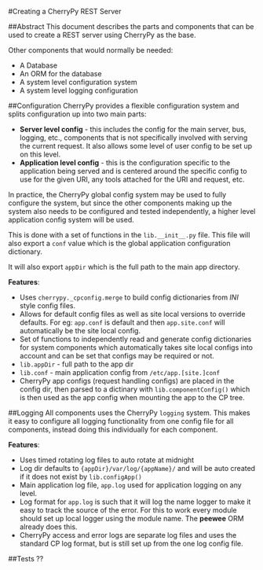 #Creating a CherryPy REST Server

##Abstract
This document describes the parts and components that can be used to create a
REST server using CherryPy as the base.

Other components that would normally be needed:

  * A Database
  * An ORM for the database
  * A system level configuration system
  * A system level logging configuration

##Configuration
CherryPy provides a flexible configuration system and splits configuration up
into two main parts:

  * **Server level config** - this includes the config for the main server, bus,
    logging, etc., components that is not specifically involved with serving the
    current request. It also allows some level of user config to be set up on
    this level.
  * **Application level config** - this is the configuration specific to the
    application being served and is centered around the specific config to use
    for the given URI, any tools attached for the URI and request, etc.

In practice, the CherryPy global config system may be used to fully configure
the system, but since the other components making up the system also needs to be
configured and tested independently, a higher level application config system
will be used.

This is done with a set of functions in the `lib.__init__.py` file. This file
will also export a `conf` value which is the global application configuration
dictionary.

It will also export `appDir` which is the full path to the main app directory.

**Features**:

  * Uses `cherrypy._cpconfig.merge` to build config dictionaries from _INI_
    style config files.
  * Allows for default config files as well as site local versions to override
    defaults. For eg: `app.conf` is default and then `app.site.conf` will
    automatically be the site local config.
  * Set of functions to independently read and generate config dictionaries for
    system components which automatically takes site local configs into account
    and can be set that configs may be required or not.
  * `lib.appDir` - full path to the app dir
  * `lib.conf` - main application config from `/etc/app.[site.]conf`
  * CherryPy app configs (request handling configs) are placed in the config
    dir, then parsed to a dictinary with `lib.componentConfig()` which is then
    used as the app config when mounting the app to the CP tree.

##Logging
All components uses the CherryPy `logging` system. This makes it easy to
configure all logging functionality from one config file for all components,
instead doing this individually for each component.

**Features**:

  * Uses timed rotating log files to auto rotate at midnight
  * Log dir defaults to `{appDir}/var/log/{appName}/` and will be auto created
    if it does not exist by `lib.configApp()`
  * Main application log file, `app.log` used for application logging on any
    level.
  * Log format for `app.log` is such that it will log the name logger to make
    it easy to track the source of the error. For this to work every module
    should set up local logger using the module name. The **peewee** ORM
    already does this.
  * CherryPy access and error logs are separate log files and uses the
    standard CP log format, but is still set up from the one log config file.

##Tests
??

